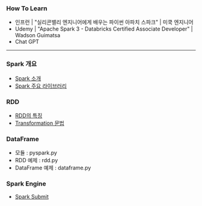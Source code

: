 ### How To Learn 
- 인프런 | "실리콘밸리 엔지니어에게 배우는 파이썬 아파치 스파크" | 미쿡 엔지니어
- Udemy | "Apache Spark 3 - Databricks Certified Associate Developer" | Wadson Guimatsa
- Chat GPT
***
### Spark 개요
- [Spark 소개](https://github.com/toughcookieseohui/To-learn-Spark/wiki/Spark-%EC%86%8C%EA%B0%9C)
- [Spark 주요 라이브러리](https://github.com/toughcookieseohui/To-learn-Spark/wiki/Spark-%EC%A3%BC%EC%9A%94-%EB%9D%BC%EC%9D%B4%EB%B8%8C%EB%9F%AC%EB%A6%AC)
### RDD
- [RDD의 특징](https://github.com/toughcookieseohui/To-learn-Spark/wiki/RDD%EC%9D%98-%ED%8A%B9%EC%A7%95)
- [Transformation 문법](https://github.com/toughcookieseohui/To-learn-Spark/wiki/Transformation-%EB%AC%B8%EB%B2%95)
### DataFrame
- 모듈 : pyspark.py
- RDD 예제 : rdd.py
- DataFrame 예제 : dataframe.py
### Spark Engine
- [Spark Submit](https://github.com/toughcookieseohui/To-learn-Spark/wiki/Spark-Submit)
